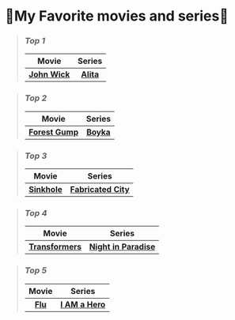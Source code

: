 # 🍿My Favorite movies and series🎥 
> ### *Top 1*
>>
> |Movie|Series|
> |:-:|:-:|
> | **[John Wick](https://www.imdb.com/title/tt2911666/?ref_=nv_sr_srsg_3_tt_8_nm_0_q_john%2520wick)** | **[Alita](https://www.imdb.com/title/tt0437086/?ref_=nv_sr_srsg_0_tt_1_nm_7_q_alita)** |

> ### *Top 2*
>>
> |Movie|Series|
> |:-:|:-:|
> | **[Forest Gump](https://www.imdb.com/title/tt0109830/?ref_=nv_sr_srsg_1_tt_6_nm_2_q_forest%2520gump)** | **[Boyka](https://www.imdb.com/title/tt3344680/?ref_=nv_sr_srsg_0_tt_2_nm_6_q_boyka)** |

> ### *Top 3*
>>
> |Movie|Series|
> |:-:|:-:|
> | **[Sinkhole](https://www.imdb.com/title/tt12664618/?ref_=nv_sr_srsg_4_tt_8_nm_0_q_sink%2520hole)** | **[Fabricated City](https://www.imdb.com/title/tt6399158/?ref_=nv_sr_srsg_0_tt_1_nm_0_q_fabricated%2520city)** |

> ### *Top 4*
>>
> |Movie|Series|
> |:-:|:-:|
> | **[Transformers](https://www.imdb.com/title/tt0418279/?ref_=fn_al_tt_2)** | **[Night in Paradise](https://www.imdb.com/title/tt12792418/?ref_=nv_sr_srsg_0_tt_8_nm_0_q_night%2520in%2520paradise)** |

> ### *Top 5*
>>
> |Movie|Series|
> |:-:|:-:|
> | **[Flu](https://www.imdb.com/title/tt2351310/?ref_=fn_al_tt_2)** | **[I AM a Hero](https://www.imdb.com/title/tt3775202/?ref_=tt_sims_tt_t_1)** |

